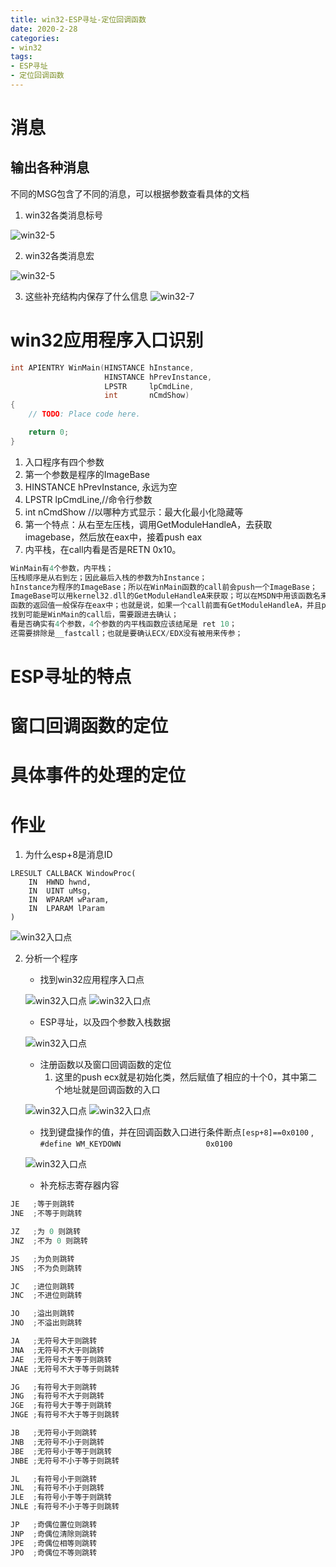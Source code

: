```yaml
---
title: win32-ESP寻址-定位回调函数
date: 2020-2-28
categories: 
- win32
tags: 
- ESP寻址
- 定位回调函数
---
```


# 消息
## 输出各种消息
不同的MSG包含了不同的消息，可以根据参数查看具体的文档

1. win32各类消息标号

![win32-5](/images/win32/win32-5.png)

2. win32各类消息宏

![win32-5](/images/win32/win32-6.png)

3. 这些补充结构内保存了什么信息
![win32-7](/images/win32/win32-7.png)

# win32应用程序入口识别

```c
int APIENTRY WinMain(HINSTANCE hInstance,
                     HINSTANCE hPrevInstance,
                     LPSTR     lpCmdLine,
                     int       nCmdShow)
{
 	// TODO: Place code here.

	return 0;
}
```

1. 入口程序有四个参数
2. 第一个参数是程序的ImageBase
3. HINSTANCE hPrevInstance, 永远为空
4. LPSTR     lpCmdLine,//命令行参数
5. int       nCmdShow //以哪种方式显示：最大化最小化隐藏等
6. 第一个特点：从右至左压栈，调用GetModuleHandleA，去获取imagebase，然后放在eax中，接着push eax
7. 内平栈，在call内看是否是RETN 0x10。

```c
WinMain有4个参数，内平栈；
压栈顺序是从右到左；因此最后入栈的参数为hInstance；
hInstance为程序的ImageBase；所以在WinMain函数的call前会push一个ImageBase；
ImageBase可以用kernel32.dll的GetModuleHandleA来获取；可以在MSDN中用该函数名来搜索获取函数详细信息；
函数的返回值一般保存在eax中；也就是说，如果一个call前面有GetModuleHandleA，并且push eax，很有可能是WinMain；
找到可能是WinMain的call后，需要跟进去确认；
看是否确实有4个参数，4个参数的内平栈函数应该结尾是 ret 10；
还需要排除是__fastcall；也就是要确认ECX/EDX没有被用来传参；
```

# ESP寻址的特点



# 窗口回调函数的定位



# 具体事件的处理的定位

# 作业
1. 为什么esp+8是消息ID

```
LRESULT CALLBACK WindowProc(
	IN  HWND hwnd,
	IN  UINT uMsg,
	IN  WPARAM wParam,
	IN  LPARAM lParam
)
```
![win32入口点](/images/win32/win32-12.png)

2. 分析一个程序

    - 找到win32应用程序入口点

    ![win32入口点](/images/win32/win32-8.png)
    ![win32入口点](/images/win32/win32-9.png)

    -  ESP寻址，以及四个参数入栈数据


    ![win32入口点](/images/win32/win32-10.png)

    - 注册函数以及窗口回调函数的定位
       1. 这里的push ecx就是初始化类，然后赋值了相应的十个0，其中第二个地址就是回调函数的入口

    ![win32入口点](/images/win32/win32-10.png)
    ![win32入口点](/images/win32/win32-11.png)

    - 找到键盘操作的值，并在回调函数入口进行条件断点`[esp+8]==0x0100` , `#define WM_KEYDOWN                   0x0100`

    ![win32入口点](/images/win32/win32-11.png)


    - 补充标志寄存器内容

```c
JE   ;等于则跳转
JNE  ;不等于则跳转

JZ   ;为 0 则跳转
JNZ  ;不为 0 则跳转

JS   ;为负则跳转
JNS  ;不为负则跳转

JC   ;进位则跳转
JNC  ;不进位则跳转

JO   ;溢出则跳转
JNO  ;不溢出则跳转

JA   ;无符号大于则跳转
JNA  ;无符号不大于则跳转
JAE  ;无符号大于等于则跳转
JNAE ;无符号不大于等于则跳转

JG   ;有符号大于则跳转
JNG  ;有符号不大于则跳转
JGE  ;有符号大于等于则跳转
JNGE ;有符号不大于等于则跳转

JB   ;无符号小于则跳转
JNB  ;无符号不小于则跳转
JBE  ;无符号小于等于则跳转
JNBE ;无符号不小于等于则跳转

JL   ;有符号小于则跳转
JNL  ;有符号不小于则跳转
JLE  ;有符号小于等于则跳转
JNLE ;有符号不小于等于则跳转

JP   ;奇偶位置位则跳转
JNP  ;奇偶位清除则跳转
JPE  ;奇偶位相等则跳转
JPO  ;奇偶位不等则跳转
```